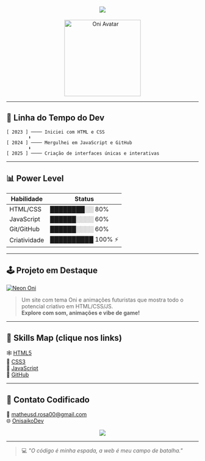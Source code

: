 
<h1 align="center">
  <img src="https://readme-typing-svg.herokuapp.com?font=Orbitron&duration=3000&pause=500&color=00FF99&center=true&vCenter=true&width=600&lines=OnisaikoDev+-+Cyber+Dev;Codando+no+limite+da+realidade..." />
</h1>

<p align="center">
  <img src="[https://media4.giphy.com/media/v1.Y2lkPTc5MGI3NjExZ3k1dXA3aWU0Y2xoZnpkZ3RsOXF2bW11dWFydHEyeWNlaXkxZXB5biZlcD12MV9pbnRlcm5hbF9naWZfYnlfaWQmY3Q9Zw/DGcSYd4r88As9V3QnL/giphy.gif](https://media3.giphy.com/media/v1.Y2lkPTc5MGI3NjExOWFkendoODh0OTNqejlycTdyZDhwejQ1dGx1dmZyZXJmcnFmYTd1byZlcD12MV9pbnRlcm5hbF9naWZfYnlfaWQmY3Q9Zw/zsqpYMxi6gRrUX2PCB/giphy.gif)" height="200" alt="Oni Avatar"/>
</p>

---

## 🧬 Linha do Tempo do Dev

```
[ 2023 ] ──── Iniciei com HTML e CSS
        ⬇
[ 2024 ] ──── Mergulhei em JavaScript e GitHub
        ⬇
[ 2025 ] ──── Criação de interfaces únicas e interativas
```

---

## 📊 Power Level

| Habilidade     | Status              |
|----------------|---------------------|
| HTML/CSS       | ████████░░ 80%      |
| JavaScript     | ██████░░░░ 60%      |
| Git/GitHub     | ██████░░░░ 60%      |
| Criatividade   | ██████████ 100% ⚡   |

---

## 🕹️ Projeto em Destaque

[![Neon Oni](https://img.shields.io/badge/鬼-Oni_Site_Legendary-ff0055?style=for-the-badge&logo=github&logoColor=white)](https://github.com/OnisaikoDev/neon-oni-site)


> Um site com tema Oni e animações futuristas que mostra todo o potencial criativo em HTML/CSS/JS.  
> **Explore com som, animações e vibe de game!**

---

## 🧠 Skills Map (clique nos links)

🕸️ [HTML5](https://developer.mozilla.org/en-US/docs/Web/HTML)  
🎨 [CSS3](https://developer.mozilla.org/en-US/docs/Web/CSS)  
🧮 [JavaScript](https://developer.mozilla.org/en-US/docs/Web/JavaScript)  
🔧 [GitHub](https://github.com/OnisaikoDev)

---

## 💌 Contato Codificado

📧 [matheusd.rosa00@gmail.com](mailto:matheusd.rosa00@gmail.com)  
🌐 [OnisaikoDev](https://github.com/OnisaikoDev)

<p align="center">
  <img src="https://api.qrserver.com/v1/create-qr-code/?data=https://github.com/OnisaikoDev&size=120x120" />
</p>

---

> 💻 *"O código é minha espada, a web é meu campo de batalha."*
